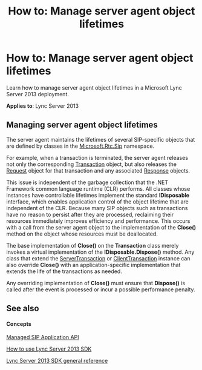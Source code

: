 ﻿---
title: 'How to: Manage server agent object lifetimes'
TOCTitle: 'How to: Manage server agent object lifetimes'
ms:assetid: 13526dfd-050a-4cbc-b8cf-e36b81e12f50
ms:mtpsurl: https://msdn.microsoft.com/library/Dn439084(v=office.15)
ms:contentKeyID: 57096241
ms.date: 07/24/2014
mtps_version: v=office.15
---

# How to: Manage server agent object lifetimes

Learn how to manage server agent object lifetimes in a Microsoft Lync Server 2013 deployment.


**Applies to**: Lync Server 2013

## Managing server agent object lifetimes

The server agent maintains the lifetimes of several SIP-specific objects that are defined by classes in the [Microsoft.Rtc.Sip](https://msdn.microsoft.com/library/jj266253\(v=office.15\)) namespace.

For example, when a transaction is terminated, the server agent releases not only the corresponding [Transaction](https://msdn.microsoft.com/library/jj265742\(v=office.15\)) object, but also releases the [Request](https://msdn.microsoft.com/library/jj266237\(v=office.15\)) object for that transaction and any associated [Response](https://msdn.microsoft.com/library/jj266760\(v=office.15\)) objects.

This issue is independent of the garbage collection that the .NET Framework common language runtime (CLR) performs. All classes whose instances have controllable lifetimes implement the standard **IDisposable** interface, which enables application control of the object lifetime that are independent of the CLR. Because many SIP objects such as transactions have no reason to persist after they are processed, reclaiming their resources immediately improves efficiency and performance. This occurs with a call from the server agent object to the implementation of the **Close()** method on the object whose resources must be deallocated.

The base implementation of **Close()** on the **Transaction** class merely invokes a virtual implementation of the **IDisposable.Dispose()** method. Any class that extend the [ServerTransaction](https://msdn.microsoft.com/library/jj265462\(v=office.15\)) or [ClientTransaction](https://msdn.microsoft.com/library/jj265716\(v=office.15\)) instance can also override **Close()** with an application-specific implementation that extends the life of the transactions as needed.

Any overriding implementation of **Close()** must ensure that **Dispose()** is called after the event is processed or incur a possible performance penalty.

## See also

#### Concepts

[Managed SIP Application API](managed-sip-application-api.md)

[How to use Lync Server 2013 SDK](how-to-use-lync-server-2013-sdk.md)

[Lync Server 2013 SDK general reference](lync-server-2013-sdk-general-reference.md)

